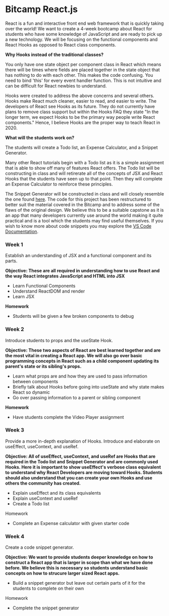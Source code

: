 # Bitcamp React.js

React is a fun and interactive front end web framework that is quickly taking over the world! We want to create a 4-week bootcamp about React for students who have some knowledge of JavaScript and are ready to pick up a new technology. We will be focusing on the functional components and React Hooks as opposed to React class components.

**Why Hooks instead of the traditional classes?**

You only have one state object per component class in React which means there will be times where fields are placed together in the state object that has nothing to do with each other. This makes the code confusing. You need to bind 'this' for every event handler function. This is not intuitive and can be difficult for React newbies to understand.

Hooks were created to address the above concerns and several others. Hooks make React much cleaner, easier to read, and easier to write. The developers of React see Hooks as its future. They do not currently have plans to remove class support but within the Hooks FAQ they state "In the longer term, we expect Hooks to be the primary way people write React components." Hence, I believe Hooks are the proper way to teach React in 2020.

**What will the students work on?**

The students will create a Todo list, an Expense Calculator, and a Snippet Generator. 

Many other React tutorials begin with a Todo list as it is a simple assignment that is able to show off many of features React offers. The Todo list will be constructing in class and will retirerate all of the concepts of JSX and React Hooks that the students have seen up to that point. Then they will complete an Expense Calculator to reinforce these principles.

The Snippet Generator will be constructed in class and will closely resemble the one found [here](https://snippet-generator.app/). The code for this project has been restructured to better suit the material covered in the Bitcamp and to address some of the flaws of the original design. We believe this to be a suitable capstone as it is an app that many developers currently use around the world making it quite practical and is a tool which the students may find useful themselves. If you wish to know more about code snippets you may explore the [VS Code Documentation](https://code.visualstudio.com/docs/editor/userdefinedsnippets).

### **Week 1**

Establish an understanding of JSX and a functional component and its parts.

**Objective: These are all required in understanding how to use React and the way React integrates JavaScript and HTML into JSX**

- Learn Functional Components
- Understand ReactDOM and render
- Learn JSX

**Homework**

- Students will be given a few broken components to debug

### **Week 2**

Introduce students to props and the useState Hook.

**Objective: These two aspects of React are best learned together and are the most vital in creating a React app. We will also go over basic programming concepts in React such as a child component updating its parent's state or its sibling's props.** 

- Learn what props are and how they are used to pass information between components
- Briefly talk about Hooks before going into useState and why state makes React so dynamic
- Go over passing information to a parent or sibling component

**Homework**

- Have students complete the Video Player assignment

### **Week 3**

Provide a more in-depth explanation of Hooks. Introduce and elaborate on useEffect, useContext, and useRef.

**Objective: All of useEffect, useContext, and useRef are Hooks that are required in the Todo list and Snippet Generator and are commonly used Hooks. Here it is important to show useEffect's verbose class equivalent to understand why React Developers are moving toward Hooks. Students should also understand that you can create your own Hooks and use others the community has created.**

- Explain useEffect and its class equivalents
- Explain useContext and useRef
- Create a Todo list

Homework

- Complete an Expense calculator with given starter code

### **Week 4**

Create a code snippet generator.

**Objective: We want to provide students deeper knowledge on how to construct a React app that is larger in scope than what we have done before. We believe this is necessary so students understand basic concepts on how to strucure larger sized React apps.**

- Build a snippet generator but leave out certain parts of it for the students to complete on their own

Homework

- Complete the snippet generator
